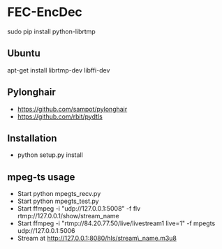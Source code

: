 # FEC-EncDec


sudo pip install python-librtmp

## Ubuntu 

apt-get install librtmp-dev libffi-dev


## Pylonghair 

* https://github.com/sampot/pylonghair
* https://github.com/rbit/pydtls


## Installation

* python setup.py install


## mpeg-ts usage 

* Start python mpegts\_recv.py
* Start python mpegts\_test.py
* Start ffmpeg -i "udp://127.0.0.1:5008" -f flv  rtmp://127.0.0.1/show/stream\_name
* Start  ffmpeg -i "rtmp://84.20.77.50/live/livestream1 live=1" -f mpegts udp://127.0.0.1:5006
* Stream at http://127.0.0.1:8080/hls/stream\_name.m3u8
